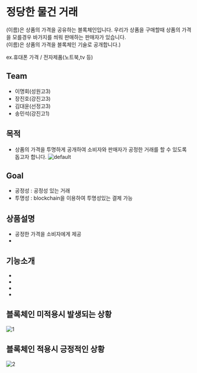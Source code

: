 # 정당한 물건 거래
(이름)은 상품의 가격을 공유하는 블록체인입니다. 우리가 상품을 구매할때 상품의 가격을 모를경우 바가지를 씌워 판매하는 판매자가 있습니다.  
(이름)은 상품의 가격을 블록체인 기술로 공개합니다.)  

ex.휴대폰 가격 / 전자제품(노트북,tv 등)

## Team
- 이명회(성원고3)
- 장진호(강진고3)
- 김대윤(선정고3)
- 송민석(강진고1)


## 목적
- 상품의 가격을 투명하게 공개하여 소비자와 판매자가 공정한 거래를 할 수 있도록 돕고자 합니다.
![default](https://user-images.githubusercontent.com/35838706/44032951-be3f96b2-9f43-11e8-89d5-c516eb5cd25c.PNG)


## Goal 
- 공정성 : 공정성 있는 거래
- 투명성 : blockchain을 이용하여 투명성있는 결제 가능

## 상품설명
- 공정한 가격을 소비자에게 제공
- 

## 기능소개
- 
- 
- 
- 

## 블록체인 미적용시 발생되는 상황
![1](https://user-images.githubusercontent.com/35838706/44033136-641eabcc-9f44-11e8-9a4f-266a15035de6.png)

## 블록체인 적용시 긍정적인 상황
![2](https://user-images.githubusercontent.com/35838706/44033149-6b61b9c4-9f44-11e8-8186-6def0582ea52.png)

